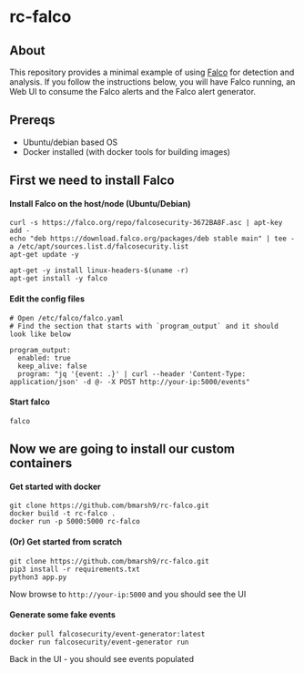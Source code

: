 # rc-falco

## About

This repository provides a minimal example of using [Falco](https://falco.org/) for detection and analysis. If you follow the instructions below, you will have Falco running, an Web UI to consume the Falco alerts and the Falco alert generator.

## Prereqs

+ Ubuntu/debian based OS
+ Docker installed (with docker tools for building images)


## First we need to install Falco

#### Install Falco on the host/node (Ubuntu/Debian)

```
curl -s https://falco.org/repo/falcosecurity-3672BA8F.asc | apt-key add -
echo "deb https://download.falco.org/packages/deb stable main" | tee -a /etc/apt/sources.list.d/falcosecurity.list
apt-get update -y

apt-get -y install linux-headers-$(uname -r)
apt-get install -y falco
```

#### Edit the config files

```
# Open /etc/falco/falco.yaml
# Find the section that starts with `program_output` and it should look like below

program_output:
  enabled: true
  keep_alive: false 
  program: "jq '{event: .}' | curl --header 'Content-Type: application/json' -d @- -X POST http://your-ip:5000/events"
```

#### Start falco

```
falco
```

## Now we are going to install our custom containers


#### Get started with docker

```
git clone https://github.com/bmarsh9/rc-falco.git
docker build -t rc-falco .
docker run -p 5000:5000 rc-falco
```

#### (Or) Get started from scratch 

```
git clone https://github.com/bmarsh9/rc-falco.git
pip3 install -r requirements.txt
python3 app.py
```

Now browse to `http://your-ip:5000` and you should see the UI


#### Generate some fake events

```
docker pull falcosecurity/event-generator:latest
docker run falcosecurity/event-generator run
```

Back in the UI - you should see events populated
